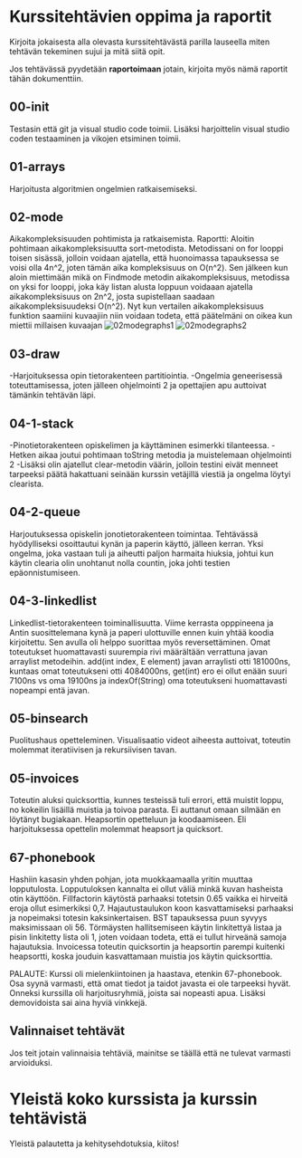 # Kurssitehtävien oppima ja raportit

Kirjoita jokaisesta alla olevasta kurssitehtävästä parilla lauseella miten tehtävän tekeminen sujui ja mitä siitä opit.

Jos tehtävässä pyydetään **raportoimaan** jotain, kirjoita myös nämä raportit tähän dokumenttiin.

## 00-init
Testasin että git ja visual studio code toimii. Lisäksi harjoittelin visual studio coden testaaminen ja vikojen etsiminen toimii.
## 01-arrays
Harjoitusta algoritmien ongelmien ratkaisemiseksi. 
## 02-mode
Aikakompleksisuuden pohtimista ja ratkaisemista.
Raportti:
Aloitin pohtimaan aikakompleksisuutta sort-metodista. Metodissani on for looppi toisen sisässä, jolloin voidaan ajatella, että huonoimassa tapauksessa se voisi olla 4n^2, joten tämän aika kompleksisuus on O(n^2).
Sen jälkeen kun aloin miettimään mikä on Findmode metodin aikakompleksisuus, metodissa on yksi for looppi, joka käy listan alusta loppuun voidaaan ajatella aikakompleksisuus on 2n^2, josta supistellaan saadaan aikakompleksisuudeksi O(n^2). Nyt kun vertailen aikakompleksisuus funktion saamiini kuvaajiin niin voidaan todeta, että päätelmäni on oikea kun miettii millaisen kuvaajan 
![02modegraphs1](https://gitlab.com/-/ide/project/vailunka19/villeailunka-tira-demo-2022/tree/main/-/02-mode/02modetaulukko1.png/) 
![02modegraphs2](https://gitlab.com/-/ide/project/vailunka19/villeailunka-tira-demo-2022/tree/main/-/02-mode/02modetaulukko2.png/)
## 03-draw
-Harjoituksessa opin tietorakenteen partitiointia.
-Ongelmia geneerisessä toteuttamisessa, joten jälleen ohjelmointi 2 ja opettajien apu auttoivat tämänkin tehtävän läpi.


## 04-1-stack
-Pinotietorakenteen opiskelimen ja käyttäminen esimerkki tilanteessa.
-Hetken aikaa joutui pohtimaan toString metodia ja muistelemaan ohjelmointi 2
-Lisäksi olin ajatellut clear-metodin väärin, jolloin testini eivät menneet tarpeeksi päätä hakattuani seinään kurssin vetäjillä viestiä ja ongelma löytyi clearista.


## 04-2-queue
Harjoutuksessa opiskelin jonotietorakenteen toimintaa. Tehtävässä hyödylliseksi osoittautui kynän ja paperin käyttö, jälleen kerran. Yksi ongelma, joka vastaan tuli ja aiheutti paljon harmaita hiuksia, johtui kun käytin clearia olin unohtanut nolla countin, joka johti testien epäonnistumiseen.

## 04-3-linkedlist
Linkedlist-tietorakenteen toiminallisuutta. Viime kerrasta opppineena ja Antin suosittelemana kynä ja paperi ulottuville ennen kuin yhtää koodia kirjoitettu. Sen avulla oli helppo suorittaa myös reversettäminen. Omat toteutukset huomattavasti  suurempia rivi määrältään verrattuna javan arraylist metodeihin.
add(int index, E element) javan arraylisti otti 181000ns, kuntaas omat toteutukseni otti 4084000ns, get(int) ero ei ollut enään suuri 7100ns vs oma 19100ns ja indexOf(String) oma toteutukseni huomattavasti nopeampi entä javan.

## 05-binsearch
Puolitushaus opetteleminen. Visualisaatio videot aiheesta auttoivat, toteutin molemmat iteratiivisen ja rekursiivisen tavan.

## 05-invoices
Toteutin aluksi quicksorttia, kunnes testeissä tuli errori, että muistit loppu, no kokeilin lisäillä muistia ja toivoa parasta. Ei auttanut omaan silmään en löytänyt bugiakaan. Heapsortin opetteluun ja koodaamiseen. Eli harjoituksessa opettelin molemmat heapsort ja quicksort.

## 67-phonebook
Hashiin kasasin yhden pohjan, jota muokkaamaalla yritin muuttaa lopputulosta. Lopputuloksen kannalta ei ollut väliä minkä kuvan hasheista otin käyttöön. Fillfactorin käytöstä parhaaksi totetsin 0.65 vaikka ei hirveitä eroja ollut esimerkiksi 0,7. Hajautustaulukon koon kasvattamiseksi parhaaksi ja nopeimaksi totesin kaksinkertaisen. BST tapauksessa puun syvyys maksimissaan oli 56. Törmäysten hallitsemiseen käytin linkitettyä listaa ja pisin linkitetty lista oli 1, joten voidaan todeta, että ei tullut hirveänä samoja hajautuksia. Invoicessa toteutin quicksortin ja heapsortin parempi kuitenki heapsortti, koska jouduin kasvattamaan muistia jos käytin quicksorttia.



PALAUTE:
Kurssi oli mielenkiintoinen ja haastava, etenkin 67-phonebook. Osa syynä varmasti, että omat tiedot ja taidot javasta ei ole tarpeeksi hyvät. Onneksi kurssilla oli harjoitusryhmiä, joista sai nopeasti apua. Lisäksi demovidoista sai aina hyviä vinkkejä.

## Valinnaiset tehtävät

Jos teit jotain valinnaisia tehtäviä, mainitse se täällä että ne tulevat varmasti arvioiduksi.

# Yleistä koko kurssista ja kurssin tehtävistä

Yleistä palautetta ja kehitysehdotuksia, kiitos!
